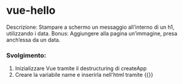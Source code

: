vue-hello
===
Descrizione:
Stampare a schermo un messaggio all’interno di un h1, utilizzando i data.
Bonus:
Aggiungere alla pagina un’immagine, presa anch’essa da un data.
### Svolgimento:
1. Inizializzare Vue tramite il destructuring di createApp
2. Creare la variabile name e inserirla nell'html tramite {{}}